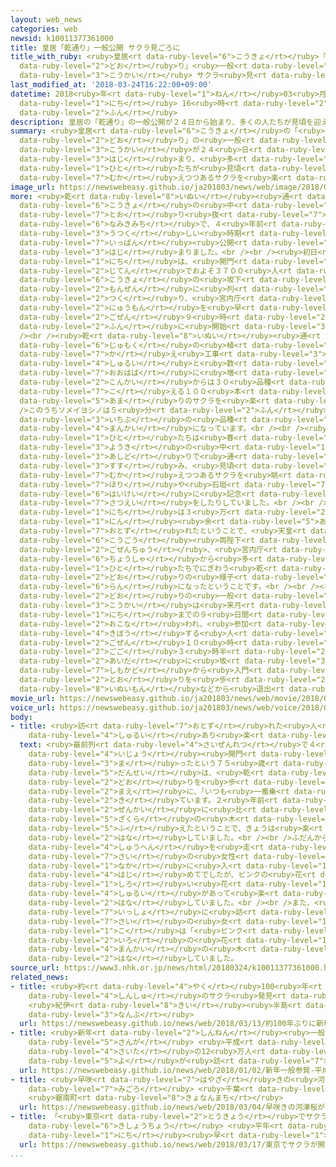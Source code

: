 ```yaml
---
layout: web_news
categories: web
newsid: k10011377361000
title: 皇居「乾通り」一般公開 サクラ見ごろに
title_with_ruby: <ruby>皇居<rt data-ruby-level="6">こうきょ</rt></ruby>「<ruby>乾<rt data-ruby-level="8">いぬい</rt></ruby><ruby>通<rt
  data-ruby-level="2">どお</rt></ruby>り」<ruby>一般<rt data-ruby-level="7">いっぱん</rt></ruby><ruby>公開<rt
  data-ruby-level="3">こうかい</rt></ruby> サクラ<ruby>見<rt data-ruby-level="1">み</rt></ruby>ごろに
last_modified_at: '2018-03-24T16:22:00+09:00'
datetime: 2018<ruby>年<rt data-ruby-level="1">ねん</rt></ruby>03<ruby>月<rt data-ruby-level="1">がつ</rt></ruby>24<ruby>日<rt
  data-ruby-level="1">にち</rt></ruby> 16<ruby>時<rt data-ruby-level="2">じ</rt></ruby>22<ruby>分<rt
  data-ruby-level="2">ふん</rt></ruby>
description: 皇居の「乾通り」の一般公開が２４日から始まり、多くの人たちが見頃を迎えつつあるサクラを楽しんでいます。
summary: <ruby>皇居<rt data-ruby-level="6">こうきょ</rt></ruby>の「<ruby>乾<rt data-ruby-level="8">いぬい</rt></ruby><ruby>通<rt
  data-ruby-level="2">どお</rt></ruby>り」の<ruby>一般<rt data-ruby-level="7">いっぱん</rt></ruby><ruby>公開<rt
  data-ruby-level="3">こうかい</rt></ruby>が２４<ruby>日<rt data-ruby-level="1">にち</rt></ruby>から<ruby>始<rt
  data-ruby-level="3">はじ</rt></ruby>まり、<ruby>多<rt data-ruby-level="2">おお</rt></ruby>くの<ruby>人<rt
  data-ruby-level="1">ひと</rt></ruby>たちが<ruby>見頃<rt data-ruby-level="7">みごろ</rt></ruby>を<ruby>迎<rt
  data-ruby-level="7">むか</rt></ruby>えつつあるサクラを<ruby>楽<rt data-ruby-level="2">たの</rt></ruby>しんでいます。
image_url: https://newswebeasy.github.io/ja201803/news/web/image/2018/03/24/K10011377361_1803241209_1803241210_01_03.jpg
more: <ruby>乾<rt data-ruby-level="8">いぬい</rt></ruby><ruby>通<rt data-ruby-level="2">どお</rt></ruby>りは、<ruby>皇居<rt
  data-ruby-level="6">こうきょ</rt></ruby>の<ruby>中<rt data-ruby-level="1">なか</rt></ruby>を<ruby>通<rt
  data-ruby-level="7">とお</rt></ruby>り<ruby>抜<rt data-ruby-level="7">ぬ</rt></ruby>けるおよそ６００メートルの<ruby>並木道<rt
  data-ruby-level="6">なみきみち</rt></ruby>で、４<ruby>年前<rt data-ruby-level="2">ねんまえ</rt></ruby>にサクラやモミジが<ruby>美<rt
  data-ruby-level="3">うつく</rt></ruby>しい<ruby>時期<rt data-ruby-level="3">じき</rt></ruby>の<ruby>一般<rt
  data-ruby-level="7">いっぱん</rt></ruby><ruby>公開<rt data-ruby-level="3">こうかい</rt></ruby>が<ruby>始<rt
  data-ruby-level="3">はじ</rt></ruby>まりました。<br /><br /><ruby>初日<rt data-ruby-level="4">しょにち</rt></ruby>の２４<ruby>日<rt
  data-ruby-level="1">にち</rt></ruby>は、<ruby>開門<rt data-ruby-level="3">かいもん</rt></ruby>の<ruby>時点<rt
  data-ruby-level="2">じてん</rt></ruby>でおよそ３７００<ruby>人<rt data-ruby-level="1">にん</rt></ruby>が<ruby>皇居<rt
  data-ruby-level="6">こうきょ</rt></ruby>の<ruby>坂下<rt data-ruby-level="3">さかした</rt></ruby><ruby>門前<rt
  data-ruby-level="2">もんぜん</rt></ruby>に<ruby>列<rt data-ruby-level="3">れつ</rt></ruby>を<ruby>作<rt
  data-ruby-level="2">つく</rt></ruby>り、<ruby>宮内庁<rt data-ruby-level="7">くないちょう</rt></ruby>は<ruby>入門<rt
  data-ruby-level="2">にゅうもん</rt></ruby>を<ruby>早<rt data-ruby-level="1">はや</rt></ruby>めて<ruby>午前<rt
  data-ruby-level="2">ごぜん</rt></ruby>９<ruby>時<rt data-ruby-level="2">じ</rt></ruby>４０<ruby>分<rt
  data-ruby-level="2">ふん</rt></ruby>に<ruby>開始<rt data-ruby-level="3">かいし</rt></ruby>しました。<br
  /><br /><ruby>乾<rt data-ruby-level="8">いぬい</rt></ruby><ruby>通<rt data-ruby-level="2">どお</rt></ruby>りは<ruby>樹木<rt
  data-ruby-level="6">じゅもく</rt></ruby>の<ruby>植<rt data-ruby-level="7">う</rt></ruby>え<ruby>替<rt
  data-ruby-level="7">か</rt></ruby>え<ruby>工事<rt data-ruby-level="3">こうじ</rt></ruby>でサクラの<ruby>種類<rt
  data-ruby-level="4">しゅるい</rt></ruby>と<ruby>数<rt data-ruby-level="2">かず</rt></ruby>が<ruby>大幅<rt
  data-ruby-level="7">おおはば</rt></ruby>に<ruby>増<rt data-ruby-level="5">ふ</rt></ruby>え、<ruby>今回<rt
  data-ruby-level="2">こんかい</rt></ruby>からは３０<ruby>品種<rt data-ruby-level="4">ひんしゅ</rt></ruby>を<ruby>超<rt
  data-ruby-level="7">こ</rt></ruby>える１００<ruby>本<rt data-ruby-level="1">ほん</rt></ruby><ruby>余<rt
  data-ruby-level="5">あま</rt></ruby>りのサクラを<ruby>楽<rt data-ruby-level="2">たの</rt></ruby>しむことができます。<br
  />このうちソメイヨシノは５<ruby>分<rt data-ruby-level="2">ふん</rt></ruby>から８<ruby>分咲<rt data-ruby-level="7">ぶざ</rt></ruby>きですが、ベニシダレザクラなど<ruby>一部<rt
  data-ruby-level="3">いちぶ</rt></ruby>の<ruby>品種<rt data-ruby-level="4">ひんしゅ</rt></ruby>は<ruby>満開<rt
  data-ruby-level="4">まんかい</rt></ruby>になっています。<br /><br /><ruby>参加<rt data-ruby-level="4">さんか</rt></ruby>した<ruby>人<rt
  data-ruby-level="1">ひと</rt></ruby>たちは<ruby>春<rt data-ruby-level="2">はる</rt></ruby>らしい<ruby>陽気<rt
  data-ruby-level="3">ようき</rt></ruby>の<ruby>中<rt data-ruby-level="1">なか</rt></ruby>、ゆっくりとした<ruby>足取<rt
  data-ruby-level="3">あしど</rt></ruby>りで<ruby>通<rt data-ruby-level="2">とお</rt></ruby>りを<ruby>進<rt
  data-ruby-level="3">すす</rt></ruby>み、<ruby>見頃<rt data-ruby-level="7">みごろ</rt></ruby>を<ruby>迎<rt
  data-ruby-level="7">むか</rt></ruby>えつつあるサクラを<ruby>眺<rt data-ruby-level="7">なが</rt></ruby>めたり、お<ruby>堀<rt
  data-ruby-level="7">ほり</rt></ruby>や<ruby>石垣<rt data-ruby-level="7">いしがき</rt></ruby>を<ruby>背景<rt
  data-ruby-level="6">はいけい</rt></ruby>に<ruby>記念<rt data-ruby-level="4">きねん</rt></ruby><ruby>撮影<rt
  data-ruby-level="7">さつえい</rt></ruby>をしたりしていました。<br /><br /><ruby>宮内庁<rt data-ruby-level="7">くないちょう</rt></ruby>によりますと、２４<ruby>日<rt
  data-ruby-level="1">にち</rt></ruby>は３<ruby>万<rt data-ruby-level="2">まん</rt></ruby>８０００<ruby>人<rt
  data-ruby-level="1">にん</rt></ruby><ruby>余<rt data-ruby-level="5">あま</rt></ruby>りが<ruby>訪<rt
  data-ruby-level="7">おとず</rt></ruby>れたということで、<ruby>天皇<rt data-ruby-level="6">てんのう</rt></ruby><ruby>皇后<rt
  data-ruby-level="6">こうごう</rt></ruby><ruby>両陛下<rt data-ruby-level="6">りょうへいか</rt></ruby>も<ruby>午前中<rt
  data-ruby-level="2">ごぜんちゅう</rt></ruby>、<ruby>宮内庁<rt data-ruby-level="7">くないちょう</rt></ruby>の<ruby>庁舎<rt
  data-ruby-level="6">ちょうしゃ</rt></ruby>から<ruby>多<rt data-ruby-level="2">おお</rt></ruby>くの<ruby>人<rt
  data-ruby-level="1">ひと</rt></ruby>たちでにぎわう<ruby>乾<rt data-ruby-level="8">いぬい</rt></ruby><ruby>通<rt
  data-ruby-level="2">どお</rt></ruby>りの<ruby>様子<rt data-ruby-level="3">ようす</rt></ruby>をご<ruby>覧<rt
  data-ruby-level="6">らん</rt></ruby>になったということです。<br /><br /><ruby>乾<rt data-ruby-level="8">いぬい</rt></ruby><ruby>通<rt
  data-ruby-level="2">どお</rt></ruby>りの<ruby>一般<rt data-ruby-level="7">いっぱん</rt></ruby><ruby>公開<rt
  data-ruby-level="3">こうかい</rt></ruby>は<ruby>来月<rt data-ruby-level="2">らいげつ</rt></ruby>１<ruby>日<rt
  data-ruby-level="1">にち</rt></ruby>までの９<ruby>日間<rt data-ruby-level="2">にちかん</rt></ruby><ruby>行<rt
  data-ruby-level="2">おこな</rt></ruby>われ、<ruby>参加<rt data-ruby-level="4">さんか</rt></ruby>を<ruby>希望<rt
  data-ruby-level="4">きぼう</rt></ruby>する<ruby>人<rt data-ruby-level="1">ひと</rt></ruby>は<ruby>午前<rt
  data-ruby-level="2">ごぜん</rt></ruby>１０<ruby>時<rt data-ruby-level="2">じ</rt></ruby>から<ruby>午後<rt
  data-ruby-level="2">ごご</rt></ruby>３<ruby>時半<rt data-ruby-level="2">じはん</rt></ruby>までの<ruby>間<rt
  data-ruby-level="2">あいだ</rt></ruby>に<ruby>坂<rt data-ruby-level="3">さか</rt></ruby><ruby>下門<rt
  data-ruby-level="7">しもかど</rt></ruby>から<ruby>入門<rt data-ruby-level="2">にゅうもん</rt></ruby>して<ruby>通<rt
  data-ruby-level="2">とお</rt></ruby>りを<ruby>歩<rt data-ruby-level="2">ある</rt></ruby>き、<ruby>乾門<rt
  data-ruby-level="8">いぬいもん</rt></ruby>などから<ruby>退出<rt data-ruby-level="5">たいしゅつ</rt></ruby>することになっています。
movie_url: https://newswebeasy.github.io/ja201803/news/web/movie/2018/03/24/k10011377361_201803241209_201803241210.mp4
voice_url: https://newswebeasy.github.io/ja201803/news/web/voice/2018/03/24/k10011377361_201803241209_201803241210.mp3
body:
- title: <ruby>訪<rt data-ruby-level="7">おとず</rt></ruby>れた<ruby>人<rt data-ruby-level="1">ひと</rt></ruby>「<ruby>種類<rt
    data-ruby-level="4">しゅるい</rt></ruby>あり<ruby>楽<rt data-ruby-level="2">たの</rt></ruby>しめた」
  text: <ruby>最前列<rt data-ruby-level="4">さいぜんれつ</rt></ruby>で４<ruby>時間<rt data-ruby-level="2">じかん</rt></ruby><ruby>以上<rt
    data-ruby-level="4">いじょう</rt></ruby><ruby>開門<rt data-ruby-level="3">かいもん</rt></ruby>を<ruby>待<rt
    data-ruby-level="3">ま</rt></ruby>ったという７５<ruby>歳<rt data-ruby-level="7">さい</rt></ruby>の<ruby>男性<rt
    data-ruby-level="5">だんせい</rt></ruby>は、<ruby>乾<rt data-ruby-level="8">いぬい</rt></ruby><ruby>通<rt
    data-ruby-level="2">どお</rt></ruby>りを<ruby>歩<rt data-ruby-level="2">ある</rt></ruby>く<ruby>前<rt
    data-ruby-level="2">まえ</rt></ruby>に、「いつも<ruby>一番乗<rt data-ruby-level="3">いちばんの</rt></ruby>りで<ruby>来<rt
    data-ruby-level="2">き</rt></ruby>ています。２<ruby>年前<rt data-ruby-level="2">ねんまえ</rt></ruby>の<ruby>前回<rt
    data-ruby-level="2">ぜんかい</rt></ruby>に<ruby>比<rt data-ruby-level="5">くら</rt></ruby>べ<ruby>桜<rt
    data-ruby-level="5">ざくら</rt></ruby>の<ruby>木<rt data-ruby-level="1">き</rt></ruby>が<ruby>増<rt
    data-ruby-level="5">ふ</rt></ruby>えたということで、きょうは<ruby>楽<rt data-ruby-level="2">たの</rt></ruby>しみにしています」と<ruby>話<rt
    data-ruby-level="2">はな</rt></ruby>していました。<br /><br />ふだんから<ruby>皇居<rt data-ruby-level="6">こうきょ</rt></ruby>の<ruby>周辺<rt
    data-ruby-level="4">しゅうへん</rt></ruby>を<ruby>走<rt data-ruby-level="2">はし</rt></ruby>っているという４１<ruby>歳<rt
    data-ruby-level="7">さい</rt></ruby>の<ruby>女性<rt data-ruby-level="5">じょせい</rt></ruby>は「<ruby>中<rt
    data-ruby-level="1">なか</rt></ruby>に<ruby>入<rt data-ruby-level="1">はい</rt></ruby>ったのは<ruby>初<rt
    data-ruby-level="4">はじ</rt></ruby>めてでしたが、ピンクの<ruby>花<rt data-ruby-level="1">はな</rt></ruby>や<ruby>白<rt
    data-ruby-level="1">しろ</rt></ruby>い<ruby>花<rt data-ruby-level="1">はな</rt></ruby>など、いろいろな<ruby>種類<rt
    data-ruby-level="4">しゅるい</rt></ruby>があって<ruby>楽<rt data-ruby-level="2">たの</rt></ruby>しめました」と<ruby>話<rt
    data-ruby-level="2">はな</rt></ruby>していました。<br /><br />また、<ruby>父親<rt data-ruby-level="2">ちちおや</rt></ruby>と<ruby>一緒<rt
    data-ruby-level="7">いっしょ</rt></ruby>に<ruby>訪<rt data-ruby-level="7">おとず</rt></ruby>れた１０<ruby>歳<rt
    data-ruby-level="7">さい</rt></ruby>の<ruby>女<rt data-ruby-level="1">おんな</rt></ruby>の<ruby>子<rt
    data-ruby-level="1">こ</rt></ruby>は「<ruby>ピンク<rt data-ruby-level="2">ぴんく</rt></ruby><ruby>色<rt
    data-ruby-level="2">いろ</rt></ruby>の<ruby>花<rt data-ruby-level="1">はな</rt></ruby>が<ruby>満開<rt
    data-ruby-level="4">まんかい</rt></ruby>の<ruby>木<rt data-ruby-level="1">き</rt></ruby>もあって、すごくきれいでした」と<ruby>話<rt
    data-ruby-level="2">はな</rt></ruby>していました。
source_url: https://www3.nhk.or.jp/news/html/20180324/k10011377361000.html
related_news:
- title: <ruby>約<rt data-ruby-level="4">やく</rt></ruby>100<ruby>年<rt data-ruby-level="1">ねん</rt></ruby>ぶりに<ruby>新種<rt
    data-ruby-level="4">しんしゅ</rt></ruby>のサクラ<ruby>発見<rt data-ruby-level="3">はっけん</rt></ruby>
    <ruby>紀伊<rt data-ruby-level="8">きい</rt></ruby><ruby>半島<rt data-ruby-level="3">はんとう</rt></ruby><ruby>南部<rt
    data-ruby-level="3">なんぶ</rt></ruby>
  url: https://newswebeasy.github.io/news/web/2018/03/13/約100年ぶりに新種のサクラ発見-紀伊半島南部
- title: <ruby>新年<rt data-ruby-level="2">しんねん</rt></ruby><ruby>一般<rt data-ruby-level="7">いっぱん</rt></ruby><ruby>参賀<rt
    data-ruby-level="5">さんが</rt></ruby> <ruby>平成<rt data-ruby-level="4">へいせい</rt></ruby><ruby>最多<rt
    data-ruby-level="4">さいた</rt></ruby>の12<ruby>万人<rt data-ruby-level="2">まんにん</rt></ruby><ruby>余<rt
    data-ruby-level="5">よ</rt></ruby>が<ruby>訪<rt data-ruby-level="7">おとず</rt></ruby>れる
  url: https://newswebeasy.github.io/news/web/2018/01/02/新年一般参賀-平成最多の12万人余が訪れる
- title: <ruby>早咲<rt data-ruby-level="7">はやざ</rt></ruby>きの<ruby>河津桜<rt data-ruby-level="7">かわづざくら</rt></ruby>が<ruby>見頃<rt
    data-ruby-level="7">みごろ</rt></ruby> <ruby>千葉<rt data-ruby-level="3">ちば</rt></ruby>
    <ruby>鋸南町<rt data-ruby-level="8">きょなんまち</rt></ruby>
  url: https://newswebeasy.github.io/news/web/2018/03/04/早咲きの河津桜が見頃-千葉-鋸南町
- title: 「<ruby>東京<rt data-ruby-level="2">とうきょう</rt></ruby>でサクラが<ruby>開花<rt data-ruby-level="3">かいか</rt></ruby>」<ruby>気象庁<rt
    data-ruby-level="6">きしょうちょう</rt></ruby> <ruby>平年<rt data-ruby-level="3">へいねん</rt></ruby>より９<ruby>日<rt
    data-ruby-level="1">にち</rt></ruby><ruby>早<rt data-ruby-level="1">はや</rt></ruby>く
  url: https://newswebeasy.github.io/news/web/2018/03/17/東京でサクラが開花気象庁-平年より9日早く
...
```

